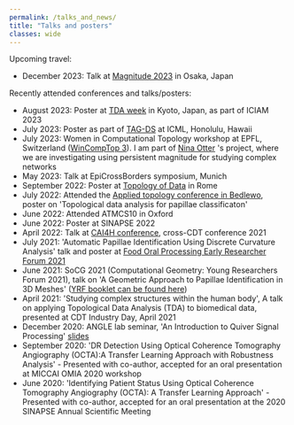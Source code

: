 ```yaml
---
permalink: /talks_and_news/
title: "Talks and posters"
classes: wide
---
```

Upcoming travel:
- December 2023: Talk at [Magnitude 2023](https://sites.google.com/view/magnitude2023/home?authuser=0) in Osaka, Japan

Recently attended conferences and talks/posters:
- August 2023: Poster at [TDA week](https://sites.google.com/view/tdaweek2023/home?authuser=0) in Kyoto, Japan, as part of ICIAM 2023
- July 2023: Poster as part of [TAG-DS](https://www.tagds.com/events/conference-workshops/tag-ml23) at ICML, Honolulu, Hawaii
- July 2023: Women in Computational Topology workshop at EPFL, Switzerland ([WinCompTop 3](https://bernoulli.epfl.ch/programs/wincomptop-women-in-computational-topology-3/)). I am part of [Nina Otter](https://www.ninaotter.com/) 's project, where we are investigating using persistent magnitude for studying complex networks
- May 2023: Talk at EpiCrossBorders symposium, Munich
- September 2022: Poster at [Topology of Data](https://www.mat.uniroma2.it/Eventi/2022/Topoldata/topoldata.php) in Rome
- July 2022: Attended the [Applied topology conference in Bedlewo](https://www.impan.pl/en/activities/banach-center/conferences/22-appliedtop), poster on 'Topological data analysis for papillae classificaton'
- June 2022: Attended ATMCS10 in Oxford
- June 2022: Poster at SINAPSE 2022
- April 2022: Talk at [CAI4H conference](https://twitter.com/randreeva1/status/1524507297363505166), cross-CDT conference 2021
- July 2021: 'Automatic Papillae Identification Using Discrete Curvature Analysis' talk and poster at  [Food Oral Processing Early Researcher Forum 2021](https://congresos.adeituv.es/FOP_2020/ficha.en.html)
- June 2021: SoCG 2021 (Computational Geometry: Young Researchers Forum 2021),  talk on 'A Geometric Approach to Papillae Identification in 3D Meshes' ([YRF booklet can be found here](https://cse.buffalo.edu/socg21/files/YRF-Booklet.pdf))
- April 2021: 'Studying complex structures within the human body', A talk on applying Topological Data Analysis (TDA) to biomedical data, presented at CDT Industry Day, April 2021
- December 2020: ANGLE lab seminar, 'An Introduction to Quiver Signal Processing' [slides](/assets/slides/Quiver_signal_processing_final.pdf)
- September 2020: 'DR Detection Using Optical Coherence Tomography Angiography (OCTA):A Transfer Learning Approach with Robustness Analysis' - Presented with co-author, accepted for an oral presentation at MICCAI OMIA 2020 workshop
- June 2020: 'Identifying Patient Status Using Optical Coherence Tomography Angiography (OCTA): A Transfer Learning Approach' - Presented with co-author, accepted for an oral presentation at the 2020 SINAPSE Annual Scientific Meeting

